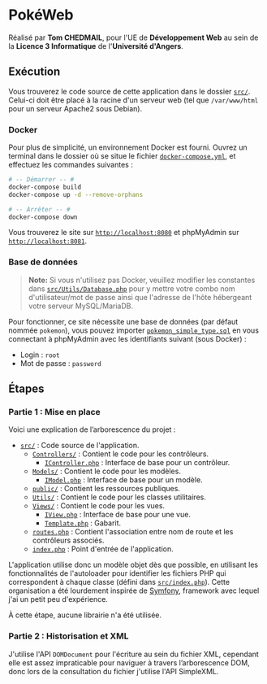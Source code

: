 # PokéWeb
Réalisé par **Tom CHEDMAIL**, pour l'UE de **Développement Web** au sein de la **Licence 3 Informatique** de l'**Université d'Angers**.

## Exécution
Vous trouverez le code source de cette application dans le dossier [`src/`](src/). Celui-ci doit être placé à la racine d'un serveur web (tel que `/var/www/html` pour un serveur Apache2 sous Debian).

### Docker
Pour plus de simplicité, un environnement Docker est fourni. Ouvrez un terminal dans le dossier où se situe le fichier [`docker-compose.yml`](docker-compose.yml), et effectuez les commandes suivantes :
```bash
# -- Démarrer -- #
docker-compose build
docker-compose up -d --remove-orphans

# -- Arrêter -- #
docker-compose down
```

Vous trouverez le site sur [`http://localhost:8080`](http://localhost:8080) et phpMyAdmin sur [`http://localhost:8081`](http://localhost:8081).

### Base de données
> **Note:** Si vous n'utilisez pas Docker, veuillez modifier les constantes dans [`src/Utils/Database.php`](./src/Utils/Database.php) pour y mettre votre combo nom d'utilisateur/mot de passe ainsi que l'adresse de l'hôte hébergeant votre serveur MySQL/MariaDB.

Pour fonctionner, ce site nécessite une base de données (par défaut nommée `pokemon`), vous pouvez importer [`pokemon_simple_type.sql`](pokemon_simple_type.sql) en vous connectant à phpMyAdmin avec les identifiants suivant (sous Docker) :
- Login : `root`
- Mot de passe : `password`

## Étapes
### Partie 1 : Mise en place
Voici une explication de l’arborescence du projet :
- [`src/`](src/) : Code source de l'application.
  - [`Controllers/`](src/Controllers) : Contient le code pour les contrôleurs.
    - [`IController.php`](src/Controllers/IController.php) : Interface de base pour un contrôleur.
  - [`Models/`](src/Models) : Contient le code pour les modèles.
    - [`IModel.php`](src/Models/IModel.php) : Interface de base pour un modèle.
  - [`public/`](src/public) : Contient les ressources publiques.
  - [`Utils/`](src/Utils) : Contient le code pour les classes utilitaires.
  - [`Views/`](src/Views) : Contient le code pour les vues.
    - [`IView.php`](src/Views/IView.php) : Interface de base pour une vue.
    - [`Template.php`](src/Views/Template.php) : Gabarit.
  - [`routes.php`](src/routes.php) : Contient l'association entre nom de route et les contrôleurs associés.
  - [`index.php`](src/index.php) : Point d'entrée de l'application.

L'application utilise donc un modèle objet dès que possible, en utilisant les fonctionnalités de l'autoloader pour identifier les fichiers PHP qui correspondent à chaque classe (défini dans [`src/index.php`](src/index.php)). Cette organisation a été lourdement inspirée de [Symfony](https://symfony.com/), framework avec lequel j'ai un petit peu d'expérience.

À cette étape, aucune librairie n'a été utilisée.

### Partie 2 : Historisation et XML
J'utilise l'API `DOMDocument` pour l'écriture au sein du fichier XML, cependant elle est assez impraticable pour naviguer à travers l’arborescence DOM, donc lors de la consultation du fichier j'utilise l'API SimpleXML.